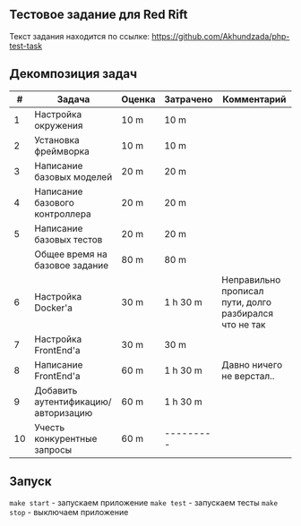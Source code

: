 ## Тестовое задание для Red Rift

Текст задания находится по ссылке: https://github.com/Akhundzada/php-test-task

## Декомпозиция задач

| #  | Задача                              | Оценка | Затрачено | Комментарий |
|----|-------------------------------------|--------|-----------|-------------|
| 1  | Настройка окружения                 | 10 m   | 10 m      |             |
| 2  | Установка фреймворка                | 10 m   | 10 m      |             |
| 3  | Написание базовых моделей           | 20 m   | 20 m      |             |
| 4  | Написание базового контроллера      | 20 m   | 20 m      |             |
| 5  | Написание базовых тестов            | 20 m   | 20 m      |             |
|    | Общее время на базовое задание      | 80 m   | 80 m      |             |
| 6  | Настройка Docker'а                  | 30 m   | 1 h 30 m  | Неправильно прописал пути, долго разбирался что не так |
| 7  | Настройка FrontEnd'а                | 30 m   | 30 m      |             |
| 8  | Написание FrontEnd'а                | 60 m   | 1 h 30 m  | Давно ничего не верстал.. |
| 9  | Добавить аутентификацию/авторизацию | 60 m   | 1 h 30 m  |             |
| 10 | Учесть конкурентные запросы         | 60 m   | --------- |             |

## Запуск
`make start` - запускаем приложение
`make test` - запускаем тесты
`make stop` - выключаем приложение